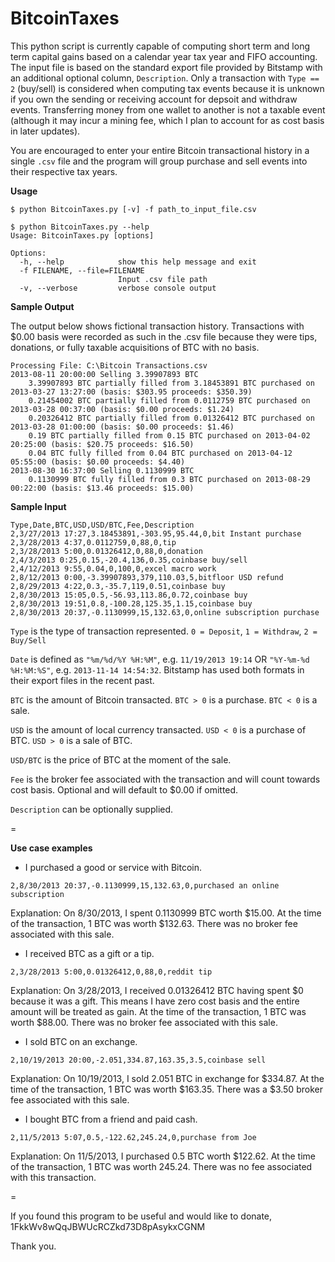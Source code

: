 BitcoinTaxes
=

This python script is currently capable of computing short term and long term capital gains based on a calendar year tax year and FIFO accounting.  The input file is based on the standard export file provided by Bitstamp with an additional optional column, `Description`.  Only a transaction with `Type == 2` (buy/sell) is considered when computing tax events because it is unknown if you own the sending or receiving account for depsoit and withdraw events.  Transferring money from one wallet to another is not a taxable event (although it may incur a mining fee, which I plan to account for as cost basis in later updates).

You are encouraged to enter your entire Bitcoin transactional history in a single `.csv` file and the program will group purchase and sell events into their respective tax years.

**Usage**

```
$ python BitcoinTaxes.py [-v] -f path_to_input_file.csv
```

```
$ python BitcoinTaxes.py --help
Usage: BitcoinTaxes.py [options]

Options:
  -h, --help            show this help message and exit
  -f FILENAME, --file=FILENAME
                        Input .csv file path
  -v, --verbose         verbose console output
```

**Sample Output**

The output below shows fictional transaction history.  Transactions with $0.00 basis were recorded as such in the .csv file because they were tips, donations, or fully taxable acquisitions of BTC with no basis.

```
Processing File: C:\Bitcoin Transactions.csv
2013-08-11 20:00:00 Selling 3.39907893 BTC
	3.39907893 BTC partially filled from 3.18453891 BTC purchased on 2013-03-27 13:27:00 (basis: $303.95 proceeds: $350.39)
	0.21454002 BTC partially filled from 0.0112759 BTC purchased on 2013-03-28 00:37:00 (basis: $0.00 proceeds: $1.24)
	0.20326412 BTC partially filled from 0.01326412 BTC purchased on 2013-03-28 01:00:00 (basis: $0.00 proceeds: $1.46)
	0.19 BTC partially filled from 0.15 BTC purchased on 2013-04-02 20:25:00 (basis: $20.75 proceeds: $16.50)
	0.04 BTC fully filled from 0.04 BTC purchased on 2013-04-12 05:55:00 (basis: $0.00 proceeds: $4.40)
2013-08-30 16:37:00 Selling 0.1130999 BTC
	0.1130999 BTC fully filled from 0.3 BTC purchased on 2013-08-29 00:22:00 (basis: $13.46 proceeds: $15.00)
```

**Sample Input**

```
Type,Date,BTC,USD,USD/BTC,Fee,Description
2,3/27/2013 17:27,3.18453891,-303.95,95.44,0,bit Instant purchase
2,3/28/2013 4:37,0.0112759,0,88,0,tip
2,3/28/2013 5:00,0.01326412,0,88,0,donation
2,4/3/2013 0:25,0.15,-20.4,136,0.35,coinbase buy/sell
2,4/12/2013 9:55,0.04,0,100,0,excel macro work
2,8/12/2013 0:00,-3.39907893,379,110.03,5,bitfloor USD refund
2,8/29/2013 4:22,0.3,-35.7,119,0.51,coinbase buy
2,8/30/2013 15:05,0.5,-56.93,113.86,0.72,coinbase buy
2,8/30/2013 19:51,0.8,-100.28,125.35,1.15,coinbase buy
2,8/30/2013 20:37,-0.1130999,15,132.63,0,online subscription purchase
```

`Type` is the type of transaction represented. `0 = Deposit`, `1 = Withdraw`, `2 = Buy/Sell`

`Date` is defined as `"%m/%d/%Y %H:%M"`, e.g. `11/19/2013 19:14` OR `"%Y-%m-%d %H:%M:%S"`, e.g. `2013-11-14 14:54:32`.  Bitstamp has used both formats in their export files in the recent past.

`BTC` is the amount of Bitcoin transacted.  `BTC > 0` is a purchase. `BTC < 0` is a sale.

`USD` is the amount of local currency transacted. `USD < 0` is a purchase of BTC.  `USD > 0` is a sale of BTC.

`USD/BTC` is the price of BTC at the moment of the sale.

`Fee` is the broker fee associated with the transaction and will count towards cost basis.  Optional and will default to $0.00 if omitted.

`Description` can be optionally supplied.

=

**Use case examples**

* I purchased a good or service with Bitcoin.

`2,8/30/2013 20:37,-0.1130999,15,132.63,0,purchased an online subscription`

Explanation: On 8/30/2013, I spent 0.1130999 BTC worth $15.00.  At the time of the transaction, 1 BTC was worth $132.63.  There was no broker fee associated with this sale.

* I received BTC as a gift or a tip.

`2,3/28/2013 5:00,0.01326412,0,88,0,reddit tip`

Explanation: On 3/28/2013, I received 0.01326412 BTC having spent $0 because it was a gift.  This means I have zero cost basis and the entire amount will be treated as gain.  At the time of the transaction, 1 BTC was worth $88.00.  There was no broker fee associated with this sale.

* I sold BTC on an exchange.

`2,10/19/2013 20:00,-2.051,334.87,163.35,3.5,coinbase sell`

Explanation: On 10/19/2013, I sold 2.051 BTC in exchange for $334.87.  At the time of the transaction, 1 BTC was worth $163.35.  There was a $3.50 broker fee associated with this sale.

* I bought BTC from a friend and paid cash.

`2,11/5/2013 5:07,0.5,-122.62,245.24,0,purchase from Joe`

Explanation: On 11/5/2013, I purchased 0.5 BTC worth $122.62.  At the time of the transaction, 1 BTC was worth 245.24.  There was no fee associated with this transaction.

=

If you found this program to be useful and would like to donate, 1FkkWv8wQqJBWUcRCZkd73D8pAsykxCGNM

Thank you.
